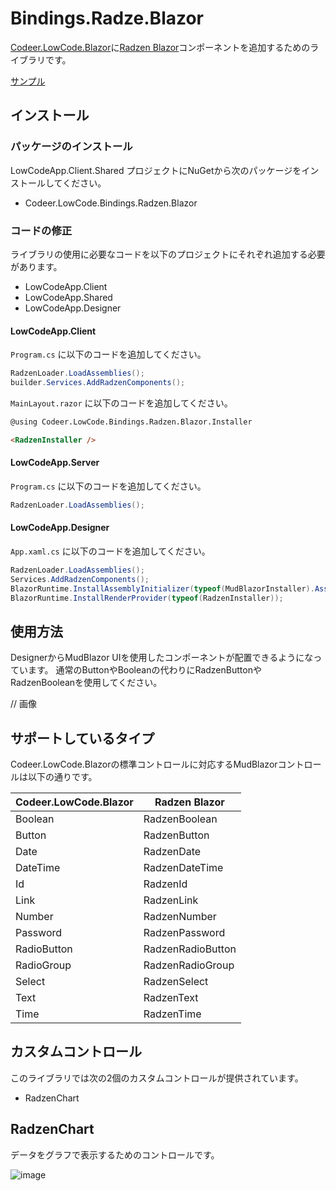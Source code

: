 # Bindings.Radze.Blazor

[Codeer.LowCode.Blazor](https://github.com/Codeer-Software/Codeer.LowCode.Blazor.Manual/blob/main/JP/README.md)に[Radzen Blazor](https://github.com/radzenhq/radzen-blazor)コンポーネントを追加するためのライブラリです。

[サンプル](https://lowcodedemo.azurewebsites.net/RadzenBlazor/RadzenBlazorHome)

## インストール

### パッケージのインストール

LowCodeApp.Client.Shared プロジェクトにNuGetから次のパッケージをインストールしてください。

- Codeer.LowCode.Bindings.Radzen.Blazor

### コードの修正

ライブラリの使用に必要なコードを以下のプロジェクトにそれぞれ追加する必要があります。

- LowCodeApp.Client
- LowCodeApp.Shared
- LowCodeApp.Designer

#### LowCodeApp.Client

`Program.cs` に以下のコードを追加してください。

```csharp
RadzenLoader.LoadAssemblies();
builder.Services.AddRadzenComponents();
```

`MainLayout.razor` に以下のコードを追加してください。

```html
@using Codeer.LowCode.Bindings.Radzen.Blazor.Installer

<RadzenInstaller />
```

#### LowCodeApp.Server

`Program.cs` に以下のコードを追加してください。

```csharp
RadzenLoader.LoadAssemblies();
```

#### LowCodeApp.Designer

`App.xaml.cs` に以下のコードを追加してください。

```csharp
RadzenLoader.LoadAssemblies();
Services.AddRadzenComponents();
BlazorRuntime.InstallAssemblyInitializer(typeof(MudBlazorInstaller).Assembly);
BlazorRuntime.InstallRenderProvider(typeof(RadzenInstaller));
```

## 使用方法

DesignerからMudBlazor UIを使用したコンポーネントが配置できるようになっています。
通常のButtonやBooleanの代わりにRadzenButtonやRadzenBooleanを使用してください。

// 画像

## サポートしているタイプ

Codeer.LowCode.Blazorの標準コントロールに対応するMudBlazorコントロールは以下の通りです。

| Codeer.LowCode.Blazor | Radzen Blazor |
| --- | --- |
| Boolean | RadzenBoolean |
| Button | RadzenButton |
| Date | RadzenDate |
| DateTime | RadzenDateTime |
| Id | RadzenId |
| Link | RadzenLink |
| Number | RadzenNumber |
| Password | RadzenPassword |
| RadioButton | RadzenRadioButton |
| RadioGroup | RadzenRadioGroup |
| Select | RadzenSelect |
| Text | RadzenText |
| Time | RadzenTime |

## カスタムコントロール

このライブラリでは次の2個のカスタムコントロールが提供されています。

- RadzenChart

## RadzenChart

データをグラフで表示するためのコントロールです。

![image](https://github.com/user-attachments/assets/f96e2de1-8c9e-40d3-8a5b-224036e0ec28)
